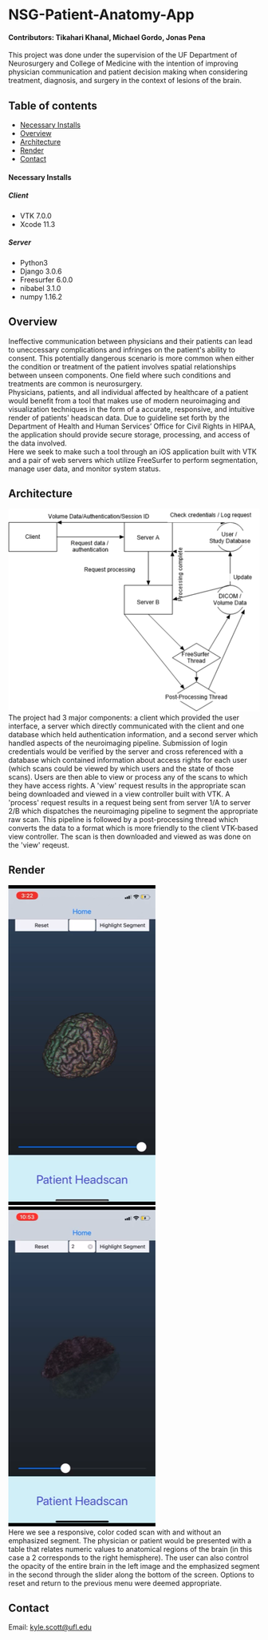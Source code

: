 # NSG-Patient-Anatomy-App
#### Contributors: Tikahari Khanal, Michael Gordo, Jonas Pena
This project was done under the supervision of the UF Department of Neurosurgery and College of Medicine with the intention of improving physician communication and patient decision making when considering treatment, diagnosis, and surgery in the context of lesions of the brain.
## Table of contents
* [Necessary Installs](#Necessary-Installs)
* [Overview](#Overview)
* [Architecture](#Architecture)
* [Render](#Render)
* [Contact](#Contact)
#### Necessary Installs
##### Client
* VTK 7.0.0
* Xcode 11.3
##### Server
* Python3
* Django 3.0.6
* Freesurfer 6.0.0
* nibabel 3.1.0
* numpy 1.16.2


## Overview
Ineffective communication between physicians and their patients can lead to uneccessary complications and infringes on the patient's ability to consent. This potentially dangerous scenario is more common when either the condition or treatment of the patient involves spatial relationships between unseen components. One field where such conditions and treatments are common is neurosurgery.<br>
Physicians, patients, and all individual affected by healthcare of a patient would benefit from a tool that makes use of modern neuroimaging and visualization techniques in the form of a accurate, responsive, and intuitive render of patients' headscan data. Due to guideline set forth by the Department of Health and Human Services’ Office for Civil Rights in HIPAA, the application should provide secure storage, processing, and access of the data involved.<br>
Here we seek to make such a tool through an iOS application built with VTK and a pair of web servers which utilize FreeSurfer to perform segmentation, manage user data, and monitor system status.

## Architecture
![alt text](https://github.com/Tikahari/NSG-Patient-Anatomy-App/blob/master/img/Architecture.png)<br/>
The project had 3 major components: a client which provided the user interface, a server which directly communicated with the client and one database which held authentication information, and a second server which handled aspects of the neuroimaging pipeline. Submission of login credentials would be verified by the server and cross referenced with a database which contained information about access rights for each user (which scans could be viewed by which users and the state of those scans). Users are then able to view or process any of the scans to which they have access rights. A 'view' request results in the appropriate scan being downloaded and viewed in a view controller built with VTK. A 'process' request results in a request being sent from server 1/A to server 2/B which dispatches the neuroimaging pipeline to segment the appropriate raw scan. This pipeline is followed by a post-processing thread which converts the data to a format which is more friendly to the client VTK-based view controller. The scan is then downloaded and viewed as was done on the 'view' reqeust.
## Render
![alt text](https://github.com/Tikahari/NSG-Patient-Anatomy-App/blob/master/img/Full.PNG)
![alt text](https://github.com/Tikahari/NSG-Patient-Anatomy-App/blob/master/img/Left%20Hemisphere.PNG)<br/>
Here we see a responsive, color coded scan with and without an emphasized segment. The physician or patient would be presented with a table that relates numeric values to anatomical regions of the brain (in this case a 2 corresponds to the right hemisphere). The user can also control the opacity of the entire brain in the left image and the emphasized segment in the second through the slider along the bottom of the screen. Options to reset and return to the previous menu were deemed appropriate.
## Contact
Email: kyle.scott@ufl.edu
